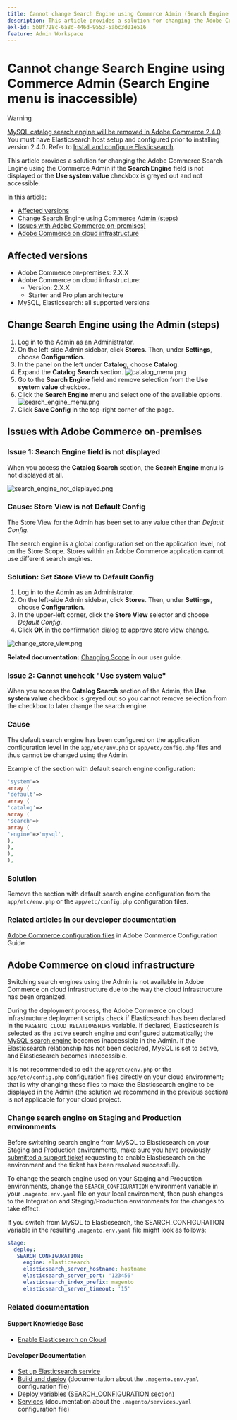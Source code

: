 ```yaml
---
title: Cannot change Search Engine using Commerce Admin (Search Engine menu is inaccessible)
description: This article provides a solution for changing the Adobe Commerce Search Engine using the Commerce Admin if the Search Engine field is not displayed or the Use system value checkbox is greyed out and not accessible.
exl-id: 5b0f728c-6a8d-446d-9553-5abc3d01e516
feature: Admin Workspace
---
```

# Cannot change Search Engine using Commerce Admin (Search Engine menu is inaccessible)

>[!WARNING]
>
> [MySQL catalog search engine will be removed in Adobe Commerce 2.4.0](/help/announcements/adobe-commerce-announcements/mysql-catalog-search-engine-will-be-removed-in-magento-2.4.0.md). You must have Elasticsearch host setup and configured prior to installing version 2.4.0. Refer to [Install and configure Elasticsearch](https://experienceleague.adobe.com/docs/commerce-cloud-service/user-guide/configure/service/elasticsearch.html).

This article provides a solution for changing the Adobe Commerce Search Engine using the Commerce Admin if the **Search Engine** field is not displayed or the **Use system value** checkbox is greyed out and not accessible.

In this article:

* [Affected versions](#affected-versions)
* [Change Search Engine using Commerce Admin (steps)](#change-search-engine-using-magento-admin-steps)
* [Issues with Adobe Commerce on-premises)](#magento-commerce-on-premise)
* [Adobe Commerce on cloud infrastructure](#magento-commerce-cloud)

## Affected versions

* Adobe Commerce on-premises: 2.X.X
* Adobe Commerce on cloud infrastructure:
    * Version: 2.X.X
    * Starter and Pro plan architecture
* MySQL, Elasticsearch: all supported versions

## Change Search Engine using the Admin (steps)

1. Log in to the Admin as an Administrator.
1. On the left-side Admin sidebar, click **Stores**. Then, under **Settings**, choose **Configuration**.
1. In the panel on the left under **Catalog,** choose **Catalog**.
1. Expand the **Catalog Search** section.    ![catalog_menu.png](assets/catalog_menu.png)
1. Go to the **Search Engine** field and remove selection from the **Use system value** checkbox.
1. Click the **Search Engine** menu and select one of the available options.    ![search_engine_menu.png](assets/search_engine_menu.png)
1. Click **Save Config** in the top-right corner of the page.

## Issues with Adobe Commerce on-premises

### Issue 1: Search Engine field is not displayed

When you access the **Catalog Search** section, the **Search Engine** menu is not displayed at all.

![search_engine_not_displayed.png](assets/search_engine_not_displayed.png)

### Cause: Store View is not Default Config

The Store View for the Admin has been set to any value other than *Default Config*.

The search engine is a global configuration set on the application level, not on the Store Scope. Stores within an Adobe Commerce application cannot use different search engines.

### Solution: Set Store View to Default Config

1. Log in to the Admin as an Administrator.
1. On the left-side Admin sidebar, click **Stores**. Then, under **Settings**, choose **Configuration**.
1. In the upper-left corner, click the **Store View** selector and choose *Default Config*.
1. Click **OK** in the confirmation dialog to approve store view change.

![change_store_view.png](assets/change_store_view.png)

 **Related documentation:** [Changing Scope](https://experienceleague.adobe.com/docs/commerce-admin/config/scope-change.html#set-the-scope) in our user guide.

### Issue 2: Cannot uncheck "Use system value"

When you access the **Catalog Search** section of the Admin, the **Use system value** checkbox is greyed out so you cannot remove selection from the checkbox to later change the search engine.

### Cause

The default search engine has been configured on the application configuration level in the `app/etc/env.php` or `app/etc/config.php` files and thus cannot be changed using the Admin.

Example of the section with default search engine configuration:

```php
'system'=>
array (
'default'=>
array (
'catalog'=>
array (
'search'=>
array (
'engine'=>'mysql',
),
),
),
),
```

### Solution

Remove the section with default search engine configuration from the `app/etc/env.php` or the `app/etc/config.php` configuration files.

### Related articles in our developer documentation

 [Adobe Commerce configuration files](https://experienceleague.adobe.com/docs/commerce-operations/configuration-guide/files/deployment-files.html) in Adobe Commerce Configuration Guide

## Adobe Commerce on cloud infrastructure

Switching search engines using the Admin is not available in Adobe Commerce on cloud infrastructure due to the way the cloud infrastructure has been organized.

During the deployment process, the Adobe Commerce on cloud infrastructure deployment scripts check if Elasticsearch has been declared in the `MAGENTO_CLOUD_RELATIONSHIPS` variable. If declared, Elasticsearch is selected as the active search engine and configured automatically; the [MySQL search engine](/help/announcements/adobe-commerce-announcements/mysql-catalog-search-engine-will-be-removed-in-magento-2.4.0.md) becomes inaccessible in the Admin. If the Elasticsearch relationship has not been declared, MySQL is set to active, and Elasticsearch becomes inaccessible.

It is not recommended to edit the `app/etc/env.php` or the `app/etc/config.php` configuration files directly on your cloud environment; that is why changing these files to make the Elasticsearch engine to be displayed in the Admin (the solution we recommend in the previous section) is not applicable for your cloud project.

### Change search engine on Staging and Production environments

Before switching search engine from MySQL to Elasticsearch on your Staging and Production environments, make sure you have previously [submitted a support ticket](/help/help-center-guide/help-center/magento-help-center-user-guide.md#submit-ticket) requesting to enable Elasticsearch on the environment and the ticket has been resolved successfully.

To change the search engine used on your Staging and Production environments, change the `SEARCH_CONFIGURATION` environment variable in your `.magento.env.yaml` file on your local environment, then push changes to the Integration and Staging/Production environments for the changes to take effect.

If you switch from MySQL to Elasticsearch, the SEARCH\_CONFIGURATION variable in the resulting `.magento.env.yaml` file might look as follows:

```yaml
stage:
  deploy:
   SEARCH_CONFIGURATION:
     engine: elasticsearch
     elasticsearch_server_hostname: hostname
     elasticsearch_server_port: '123456'
     elasticsearch_index_prefix: magento
     elasticsearch_server_timeout: '15'
```

### Related documentation

#### Support Knowledge Base

* [Enable Elasticsearch on Cloud](/help/how-to/general/enable-elasticsearch-on-cloud.md)

#### Developer Documentation

* [Set up Elasticsearch service](https://experienceleague.adobe.com/docs/commerce-cloud-service/user-guide/configure/service/elasticsearch.html)
* [Build and deploy](https://experienceleague.adobe.com/docs/commerce-cloud-service/user-guide/configure/env/configure-env-yaml.html) (documentation about the `.magento.env.yaml` configuration file)
* [Deploy variables](https://experienceleague.adobe.com/docs/commerce-cloud-service/user-guide/configure/env/stage/variables-deploy.html) ([SEARCH\_CONFIGURATION section](https://experienceleague.adobe.com/docs/commerce-cloud-service/user-guide/configure/env/stage/variables-deploy.html#search_configuration))
* [Services](https://experienceleague.adobe.com/docs/commerce-cloud-service/user-guide/configure/service/services-yaml.html) (documentation about the `.magento/services.yaml` configuration file)
